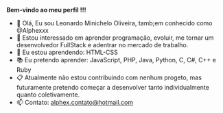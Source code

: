 <strong>Bem-vindo ao meu perfil !!!</strong>

- 👋 Olá, Eu sou Leonardo Minichelo Oliveira, tamb;em conhecido como @Alphexxx
- 👀 Estou interessado em aprender programação, evoluir, me tornar um desenvolvedor FullStack e adentrar no mercado de trabalho.
- 📖 Eu estou aprendendo: HTML-CSS
- 📚 Eu pretendo aprender: JavaScript, PHP, Java, Python, C, C#, C++ e Ruby
- 📋 Atualmente não estou contribuindo com nenhum progeto, mas futuramente pretendo começar a desenvolver tanto individualmente quanto coletivamente.
- 📫 Contato: alphex.contato@hotmail.com 
